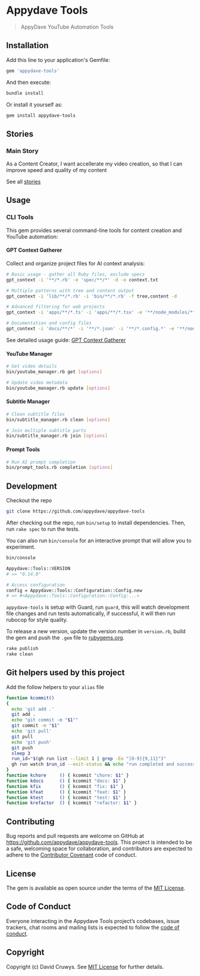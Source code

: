 # Appydave Tools

> AppyDave YouTube Automation Tools

## Installation

Add this line to your application's Gemfile:

```ruby
gem 'appydave-tools'
```

And then execute:

```bash
bundle install
```

Or install it yourself as:

```bash
gem install appydave-tools
```

## Stories

### Main Story

As a Content Creator, I want accellerate my video creation, so that I can improve speed and quality of my content

See all [stories](./STORIES.md)


## Usage

### CLI Tools

This gem provides several command-line tools for content creation and YouTube automation:

#### GPT Context Gatherer
Collect and organize project files for AI context analysis:

```bash
# Basic usage - gather all Ruby files, exclude specs
gpt_context -i '**/*.rb' -e 'spec/**/*' -d -o context.txt

# Multiple patterns with tree and content output
gpt_context -i 'lib/**/*.rb' -i 'bin/**/*.rb' -f tree,content -d

# Advanced filtering for web projects  
gpt_context -i 'apps/**/*.ts' -i 'apps/**/*.tsx' -e '**/node_modules/**/*' -e '**/_generated/**/*' -d -f tree -o typescript-files.txt

# Documentation and config files
gpt_context -i 'docs/**/*' -i '**/*.json' -i '**/*.config.*' -e '**/node_modules/**/*' -d -f tree
```

See detailed usage guide: [GPT Context Gatherer](./docs/usage/gpt-context.md)

#### YouTube Manager
```bash
# Get video details
bin/youtube_manager.rb get [options]

# Update video metadata  
bin/youtube_manager.rb update [options]
```

#### Subtitle Manager
```bash
# Clean subtitle files
bin/subtitle_manager.rb clean [options]

# Join multiple subtitle parts
bin/subtitle_manager.rb join [options]
```

#### Prompt Tools
```bash
# Run AI prompt completion
bin/prompt_tools.rb completion [options]
```


## Development

Checkout the repo

```bash
git clone https://github.com/appydave/appydave-tools
```

After checking out the repo, run `bin/setup` to install dependencies. Then, run `rake spec` to run the tests. 

You can also run `bin/console` for an interactive prompt that will allow you to experiment.

```bash
bin/console

Appydave::Tools::VERSION
# => "0.14.0"

# Access configuration
config = Appydave::Tools::Configuration::Config.new
# => #<Appydave::Tools::Configuration::Config:...>
```

`appydave-tools` is setup with Guard, run `guard`, this will watch development file changes and run tests automatically, if successful, it will then run rubocop for style quality.

To release a new version, update the version number in `version.rb`, build the gem and push the `.gem` file to [rubygems.org](https://rubygems.org).

```bash
rake publish
rake clean
```

## Git helpers used by this project

Add the follow helpers to your `alias` file

```bash
function kcommit()
{
  echo 'git add .'
  git add .
  echo "git commit -m "$1""
  git commit -m "$1"
  echo 'git pull'
  git pull
  echo 'git push'
  git push
  sleep 3
  run_id="$(gh run list --limit 1 | grep -Eo "[0-9]{9,11}")"
  gh run watch $run_id --exit-status && echo "run completed and successful" && git pull && git tag | sort -V | tail -1
}
function kchore     () { kcommit "chore: $1" }
function kdocs      () { kcommit "docs: $1" }
function kfix       () { kcommit "fix: $1" }
function kfeat      () { kcommit "feat: $1" }
function ktest      () { kcommit "test: $1" }
function krefactor  () { kcommit "refactor: $1" }
```

## Contributing

Bug reports and pull requests are welcome on GitHub at https://github.com/appydave/appydave-tools. This project is intended to be a safe, welcoming space for collaboration, and contributors are expected to adhere to the [Contributor Covenant](http://contributor-covenant.org) code of conduct.

## License

The gem is available as open source under the terms of the [MIT License](https://opensource.org/licenses/MIT).

## Code of Conduct

Everyone interacting in the Appydave Tools project’s codebases, issue trackers, chat rooms and mailing lists is expected to follow the [code of conduct](https://github.com/appydave/appydave-tools/blob/master/CODE_OF_CONDUCT.md).

## Copyright

Copyright (c) David Cruwys. See [MIT License](LICENSE.txt) for further details.
